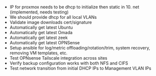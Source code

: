 - IP for proxmox needs to be dhcp to initialize then static in 10. net (implemented, needs testing)
- We should provide dhcp for all local VLANs
- Validate image downloads cert/signature
- Automatically get latest Ubuntu
- Automatically get latest Omada
- Automatically get latest zeek
- Automatically get latest OPNSense
- Setup ansible for log/metric offloading/rotation/trim, system recovery, removing VM templates, etc.
- Test OPNsense Tailscale integration across sites
- Verify backup configuration works with both NFS and CIFS
- Test network transition from initial DHCP IPs to Management VLAN IPs
